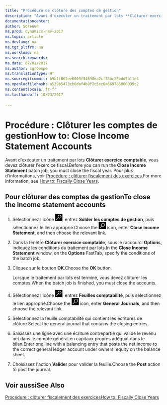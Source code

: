 ```yaml
---
title: "Procédure de clôture des comptes de gestion"
description: "Avant d'exécuter un traitement par lots **Clôturer exercice comptable**, vous devez clôturer l'exercice fiscal."
documentationcenter: 
author: SorenGP
ms.prod: dynamics-nav-2017
ms.topic: article
ms.devlang: na
ms.tgt_pltfrm: na
ms.workload: na
ms.search.keywords: 
ms.date: 07/01/2017
ms.author: sgroespe
ms.translationtype: HT
ms.sourcegitcommit: b9b1f062ee6009f34698ea2cf33bc25bdd5b11e4
ms.openlocfilehash: a539b5473cb0daf4b8f2c5ec6a669785000039c2
ms.contentlocale: fr-fr
ms.lasthandoff: 10/23/2017

---
```

# <a name="how-to-close-income-statement-accounts"></a><span data-ttu-id="b89e6-103">Procédure : Clôturer les comptes de gestion</span><span class="sxs-lookup"><span data-stu-id="b89e6-103">How to: Close Income Statement Accounts</span></span>
<span data-ttu-id="b89e6-104">Avant d'exécuter un traitement par lots **Clôturer exercice comptable**, vous devez clôturer l'exercice fiscal.</span><span class="sxs-lookup"><span data-stu-id="b89e6-104">Before you can run the **Close Income Statement** batch job, you must close the fiscal year.</span></span> <span data-ttu-id="b89e6-105">Pour plus d'informations, voir [Procédure : clôturer fiscalement des exercices](how-to-fiscally-close-years.md).</span><span class="sxs-lookup"><span data-stu-id="b89e6-105">For more information, see [How to: Fiscally Close Years](how-to-fiscally-close-years.md).</span></span>  

## <a name="to-close-the-income-statement-accounts"></a><span data-ttu-id="b89e6-106">Pour clôturer des comptes de gestion</span><span class="sxs-lookup"><span data-stu-id="b89e6-106">To close the income statement accounts</span></span>  

1.  <span data-ttu-id="b89e6-107">Sélectionnez l'icône ![Page ou état pour la recherche](../../media/ui-search/search_small.png "Page ou état pour la recherche"), entrez **Solder les comptes de gestion**, puis sélectionnez le lien approprié.</span><span class="sxs-lookup"><span data-stu-id="b89e6-107">Choose the ![Search for Page or Report](../../media/ui-search/search_small.png "Search for Page or Report icon") icon, enter **Close Income Statement**, and then choose the relevant link.</span></span>  
2.  <span data-ttu-id="b89e6-108">Dans la fenêtre **Clôturer exercice comptable**, sous le raccourci **Options**, indiquez les conditions du traitement par lots.</span><span class="sxs-lookup"><span data-stu-id="b89e6-108">In the **Close Income Statement** window, on the **Options** FastTab, specify the conditions of the batch job.</span></span>  
3.  <span data-ttu-id="b89e6-109">Cliquez sur le bouton **OK**.</span><span class="sxs-lookup"><span data-stu-id="b89e6-109">Choose the **OK** button.</span></span>  

    <span data-ttu-id="b89e6-110">Lorsque le traitement par lots est terminé, vous devez clôturer les comptes.</span><span class="sxs-lookup"><span data-stu-id="b89e6-110">When the batch job is finished, you must close the accounts.</span></span>  

4.  <span data-ttu-id="b89e6-111">Sélectionnez l'icône ![Page ou état pour la recherche](../../media/ui-search/search_small.png "Page ou état pour la recherche"), entrez **Feuilles comptabilité**, puis sélectionnez le lien approprié.</span><span class="sxs-lookup"><span data-stu-id="b89e6-111">Choose the ![Search for Page or Report](../../media/ui-search/search_small.png "Search for Page or Report icon") icon, enter **General Journals**, and then choose the relevant link.</span></span>  
5.  <span data-ttu-id="b89e6-112">Sélectionnez la feuille comptabilité qui contient les écritures de clôture.</span><span class="sxs-lookup"><span data-stu-id="b89e6-112">Select the general journal that contains the closing entries.</span></span>  
6.  <span data-ttu-id="b89e6-113">Saisissez une ligne avec une écriture contrepartie qui valide le revenu net dans le compte général en capitaux propres adéquat dans le bilan.</span><span class="sxs-lookup"><span data-stu-id="b89e6-113">Enter one line with a balancing entry that posts the net income to the correct general ledger account under owners’ equity on the balance sheet.</span></span>  
7.  <span data-ttu-id="b89e6-114">Choisissez l'action **Valider** pour valider la feuille.</span><span class="sxs-lookup"><span data-stu-id="b89e6-114">Choose the **Post** action to post the journal.</span></span>  

## <a name="see-also"></a><span data-ttu-id="b89e6-115">Voir aussi</span><span class="sxs-lookup"><span data-stu-id="b89e6-115">See Also</span></span>  
 [<span data-ttu-id="b89e6-116">Procédure : clôturer fiscalement des exercices</span><span class="sxs-lookup"><span data-stu-id="b89e6-116">How to: Fiscally Close Years</span></span>](how-to-fiscally-close-years.md)

